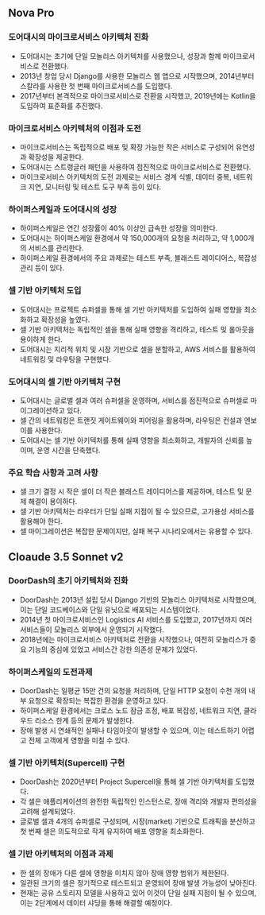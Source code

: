 
## Nova Pro
### 도어대시의 마이크로서비스 아키텍처 진화
* 도어대시는 초기에 단일 모놀리스 아키텍처를 사용했으나, 성장과 함께 마이크로서비스로 전환했다.
* 2013년 창업 당시 Django를 사용한 모놀리스 웹 앱으로 시작했으며, 2014년부터 스칼라를 사용한 첫 번째 마이크로서비스를 도입했다.
* 2017년부터 본격적으로 마이크로서비스로 전환을 시작했고, 2019년에는 Kotlin을 도입하여 표준화를 추진했다.

### 마이크로서비스 아키텍처의 이점과 도전
* 마이크로서비스는 독립적으로 배포 및 확장 가능한 작은 서비스로 구성되어 유연성과 확장성을 제공한다.
* 도어대시는 스트랭글러 패턴을 사용하여 점진적으로 마이크로서비스로 전환했다.
* 마이크로서비스 아키텍처의 도전 과제로는 서비스 경계 식별, 데이터 중복, 네트워크 지연, 모니터링 및 테스트 도구 부족 등이 있다.

### 하이퍼스케일과 도어대시의 성장
* 하이퍼스케일은 연간 성장률이 40% 이상인 급속한 성장을 의미한다.
* 도어대시는 하이퍼스케일 환경에서 약 150,000개의 요청을 처리하고, 약 1,000개의 서비스를 관리한다.
* 하이퍼스케일 환경에서의 주요 과제로는 테스트 부족, 블래스트 레이디어스, 복잡성 관리 등이 있다.

### 셀 기반 아키텍처 도입
* 도어대시는 프로젝트 슈퍼셀을 통해 셀 기반 아키텍처를 도입하여 실패 영향을 최소화하고 확장성을 높였다.
* 셀 기반 아키텍처는 독립적인 셀을 통해 실패 영향을 격리하고, 테스트 및 롤아웃을 용이하게 한다.
* 도어대시는 지리적 위치 및 시장 기반으로 셀을 분할하고, AWS 서비스를 활용하여 네트워킹 및 라우팅을 구현했다.

### 도어대시의 셀 기반 아키텍처 구현
* 도어대시는 글로벌 셀과 여러 슈퍼셀을 운영하며, 서비스를 점진적으로 슈퍼셀로 마이그레이션하고 있다.
* 셀 간의 네트워킹은 트랜짓 게이트웨이와 피어링을 활용하며, 라우팅은 컨설과 엔보이를 사용한다.
* 도어대시는 셀 기반 아키텍처를 통해 실패 영향을 최소화하고, 개발자의 신뢰를 높이며, 운영 시간을 단축했다.

### 주요 학습 사항과 고려 사항
* 셀 크기 결정 시 작은 셀이 더 작은 블래스트 레이디어스를 제공하며, 테스트 및 문제 해결이 용이하다.
* 셀 기반 아키텍처는 라우터가 단일 실패 지점이 될 수 있으므로, 고가용성 서비스를 활용해야 한다.
* 셀 마이그레이션은 복잡한 문제이지만, 실패 복구 시나리오에서는 유용할 수 있다.


## Cloaude 3.5 Sonnet v2
### DoorDash의 초기 아키텍처와 진화
* DoorDash는 2013년 설립 당시 Django 기반의 모놀리스 아키텍처로 시작했으며, 이는 단일 코드베이스와 단일 유닛으로 배포되는 시스템이었다.
* 2014년 첫 마이크로서비스인 Logistics AI 서비스를 도입했고, 2017년까지 여러 서비스들이 모놀리스 외부에서 운영되기 시작했다.
* 2018년에는 마이크로서비스 아키텍처로 전환을 시작했으나, 여전히 모놀리스가 중요 기능의 중심에 있었고 서비스간 강한 의존성 문제가 있었다.

### 하이퍼스케일의 도전과제
* DoorDash는 일평균 15만 건의 요청을 처리하며, 단일 HTTP 요청이 수천 개의 내부 요청으로 확장되는 복잡한 환경을 운영하고 있다.
* 하이퍼스케일 환경에서는 크로스 노드 잠금 조정, 배포 복잡성, 네트워크 지연, 클라우드 리소스 한계 등의 문제가 발생한다.
* 장애 발생 시 연쇄적인 실패나 타임아웃이 발생할 수 있으며, 이는 테스트하기 어렵고 전체 고객에게 영향을 미칠 수 있다.

### 셀 기반 아키텍처(Supercell) 구현
* DoorDash는 2020년부터 Project Supercell을 통해 셀 기반 아키텍처를 도입했다.
* 각 셀은 애플리케이션의 완전한 독립적인 인스턴스로, 장애 격리와 개발자 편의성을 고려해 설계되었다.
* 글로벌 셀과 4개의 슈퍼셀로 구성되며, 시장(market) 기반으로 트래픽을 분산하고 첫 번째 셀은 의도적으로 작게 유지하여 배포 영향을 최소화한다.

### 셀 기반 아키텍처의 이점과 과제
* 한 셀의 장애가 다른 셀에 영향을 미치지 않아 장애 영향 범위가 제한된다.
* 일관된 크기의 셀은 정기적으로 테스트되고 운영되어 장애 발생 가능성이 낮아진다.
* 현재는 공유 스토리지 모델을 사용하고 있어 이것이 단일 실패 지점이 될 수 있으며, 이는 2단계에서 데이터 샤딩을 통해 해결할 예정이다.

